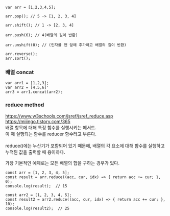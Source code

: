 ```
var arr = [1,2,3,4,5];
```

```
arr.pop(); // 5 -> [1, 2, 3, 4]
```
```
arr.shift(); // 1 -> [2, 3, 4]
```
```
arr.push(6); // 4(배열의 길이 반환)
```
```
arr.unshift(0); // (인자를 맨 앞에 추가하고 배열의 길이 반환)
```
```
arr.reverse();
arr.sort();
```
### 배열 concat
```
var arr1 = [1,2,3];
var arr2 = [4,5,6]'
arr3 = arr1.concat(arr2);
```

### reduce method  
https://www.w3schools.com/jsref/jsref_reduce.asp  
https://miiingo.tistory.com/365  
배열 항목에 대해 특정 함수를 실행시키는 메서드.   
이 때 실행되는 함수를 reducer 함수라고 부른다.  
&nbsp;  
reduce()에는 누산기가 포함되어 있기 때문에, 배열의 각 요소에 대해 함수를 실행하고 누적된 값을 출력할 때 용이하다.  
  
가장 기본적인 예제로는 모든 배열의 합을 구하는 경우가 있다.  
```
const arr = [1, 2, 3, 4, 5];
const result = arr.reduce((acc, cur, idx) => { return acc += cur; }, 0);
console.log(result);  // 15

const arr2 = [1, 2, 3, 4, 5];
const result2 = arr2.reduce((acc, cur, idx) => { return acc += cur; }, 10);
console.log(result2);  // 25
```
